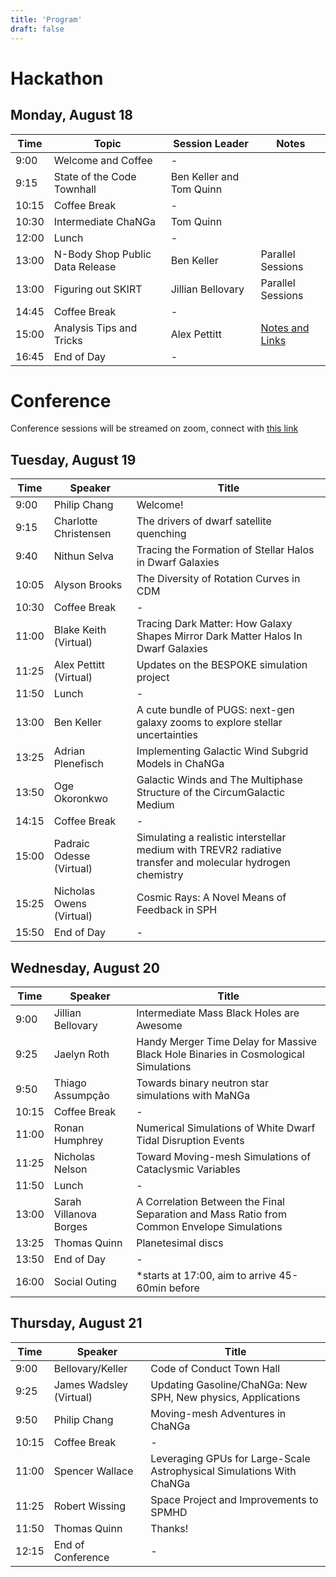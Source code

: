 ```yaml
---
title: 'Program'
draft: false
---
```


# Hackathon
## Monday, August 18
|Time   |Topic                           |Session Leader             |Notes                      |
|-------|--------------------------------|---------------------------|---------------------------|
|9:00   |Welcome and Coffee             |-                          |                           |
|9:15   |State of the Code Townhall      |Ben Keller and Tom Quinn   |                           |
|10:15  |Coffee Break                    |-                          |                           |
|10:30  |Intermediate ChaNGa             |Tom Quinn                  |                           |
|12:00  |Lunch                           |-                          |                           |
|13:00  |N-Body Shop Public Data Release |Ben Keller                 |Parallel Sessions |
|13:00  |Figuring out SKIRT              |Jillian Bellovary          |Parallel Sessions |
|14:45  |Coffee Break                    |-                          | |
|15:00  |Analysis Tips and Tricks        |Alex Pettitt               |[Notes and Links](https://docs.google.com/document/d/133oYQZsUyxsuWImki4I-j3gitxSzI2f-3ZfcIXYCWvM/edit?usp=sharing) |
|16:45  |End of Day                      |-                          |                           |
# Conference
Conference sessions will be streamed on zoom, connect with [this link](https://wisconsin-edu.zoom.us/j/96362006211?pwd=WK0dq3UBdIBM1pyEzvtHyaaVhRPE29.1)
## Tuesday, August 19
|Time   |Speaker                 |Title                                                                                                     |
|-------|------------------------|----------------------------------------------------------------------------------------------------------|
|9:00   |Philip Chang              |Welcome!                                                                                                  |
|9:15   |Charlotte Christensen             |The drivers of dwarf satellite quenching                                                                  |
|9:40   |Nithun Selva            |Tracing the Formation of Stellar Halos in Dwarf Galaxies                                                  |
|10:05  |Alyson Brooks           |The Diversity of Rotation Curves in CDM                                                                   |
|10:30  |Coffee Break            |-                                                                                                         |
|11:00  |Blake Keith (Virtual)   |Tracing Dark Matter: How Galaxy Shapes Mirror Dark Matter Halos In Dwarf Galaxies                         |
|11:25  |Alex Pettitt (Virtual)  |Updates on the BESPOKE simulation project                                                                 |
|11:50  |Lunch                   |-                                                                                                         |
|13:00  |Ben Keller              |A cute bundle of PUGS: next-gen galaxy zooms to explore stellar uncertainties                             |
|13:25  |Adrian Plenefisch       |Implementing Galactic Wind Subgrid Models in ChaNGa                                                       |
|13:50  |Oge Okoronkwo           |Galactic Winds and The Multiphase Structure of the CircumGalactic Medium                                  |
|14:15  |Coffee Break            |-                                                                                                         |
|15:00  |Padraic Odesse (Virtual)|Simulating a realistic interstellar medium with TREVR2 radiative transfer and molecular hydrogen chemistry|
|15:25  |Nicholas Owens (Virtual)|Cosmic Rays: A Novel Means of Feedback in SPH                                                             |
|15:50  |End of Day              |-                                                                                                         |
## Wednesday, August 20
|Time |Speaker                 |Title                                                                                                     |
|-----|------------------------|----------------------------------------------------------------------------------------------------------|
|9:00 |Jillian Bellovary       |Intermediate Mass Black Holes are Awesome                                                                 |
|9:25 |Jaelyn Roth             |Handy Merger Time Delay for Massive Black Hole Binaries in Cosmological Simulations                       |
|9:50 |Thiago Assumpção        |Towards binary neutron star simulations with MaNGa                                                        |
|10:15|Coffee Break            |-                                                                                                         |
|11:00|Ronan Humphrey          |Numerical Simulations of White Dwarf Tidal Disruption Events                                              |
|11:25|Nicholas Nelson         |Toward Moving-mesh Simulations of Cataclysmic Variables                                                   |
|11:50|Lunch                   |-                                                                                                         |
|13:00|Sarah Villanova Borges  |A Correlation Between the Final Separation and Mass Ratio from Common Envelope Simulations                |
|13:25|Thomas Quinn            |Planetesimal discs                                                                                        |
|13:50|End of Day              |-                                                                                                         |
|16:00|Social Outing           |*starts at 17:00, aim to arrive 45-60min before                                                           |

## Thursday, August 21
|Time |Speaker                 |Title                                                                                                     |
|-----|------------------------|----------------------------------------------------------------------------------------------------------|
|9:00 |Bellovary/Keller        |Code of Conduct Town Hall                                                                                 |
|9:25 |James Wadsley (Virtual) |Updating Gasoline/ChaNGa: New SPH, New physics, Applications                                              |
|9:50 |Philip Chang            |Moving-mesh Adventures in ChaNGa                                                                          |
|10:15|Coffee Break            |-                                                                                                         |
|11:00|Spencer Wallace         |Leveraging GPUs for Large-Scale Astrophysical Simulations With ChaNGa                                     |
|11:25|Robert Wissing          |Space Project and Improvements to SPMHD                                                                   |
|11:50|Thomas Quinn            |Thanks!                                                                                                   |
|12:15|End of Conference       |-                                                                                                         |
